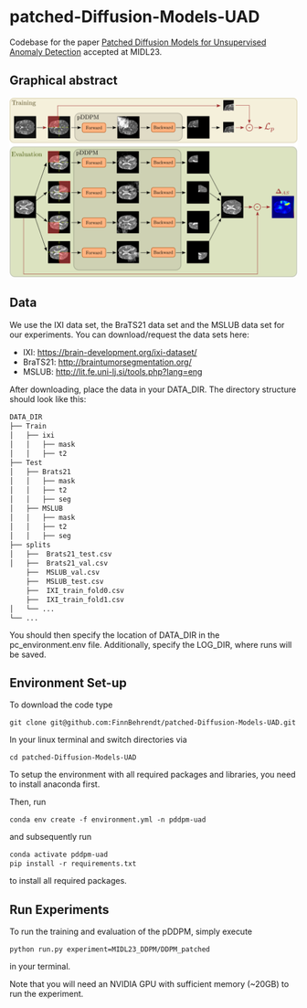 # patched-Diffusion-Models-UAD
Codebase for the paper [Patched Diffusion Models for Unsupervised Anomaly Detection](https://arxiv.org/abs/2303.03758) accepted at MIDL23.

## Graphical abstract

![Graphical abstract](pDDPM_graph_abstract.png)

## Data
We use the IXI data set, the BraTS21 data set and the MSLUB data set for our experiments. 
You can download/request the data sets here:

* IXI: https://brain-development.org/ixi-dataset/
* BraTS21: http://braintumorsegmentation.org/
* MSLUB: http://lit.fe.uni-lj.si/tools.php?lang=eng

After downloading, place the data in your DATA_DIR.
The directory structure should look like this: 

    DATA_DIR
    ├── Train
    │   ├── ixi
    │   │   ├── mask
    │   │   ├── t2
    ├── Test
    │   ├── Brats21
    │   │   ├── mask
    │   │   ├── t2
    │   │   ├── seg
    │   ├── MSLUB
    │   │   ├── mask
    │   │   ├── t2
    │   │   ├── seg
    ├── splits
    │   ├──  Brats21_test.csv        
    │   ├──  Brats21_val.csv   
        ├──  MSLUB_val.csv 
        ├──  MSLUB_test.csv
        ├──  IXI_train_fold0.csv
        ├──  IXI_train_fold1.csv 
    │   └── ...                
    └── ...

You should then specify the location of DATA_DIR in the pc_environment.env file. Additionally, specify the LOG_DIR, where runs will be saved. 

## Environment Set-up
To download the code type 

    git clone git@github.com:FinnBehrendt/patched-Diffusion-Models-UAD.git

In your linux terminal and switch directories via

    cd patched-Diffusion-Models-UAD

To setup the environment with all required packages and libraries, you need to install anaconda first. 

Then, run 

    conda env create -f environment.yml -n pddpm-uad

and subsequently run 

    conda activate pddpm-uad
    pip install -r requirements.txt

to install all required packages.

## Run Experiments

To run the training and evaluation of the pDDPM, simply execute 

    python run.py experiment=MIDL23_DDPM/DDPM_patched

in your terminal. 

Note that you will need an NVIDIA GPU with sufficient memory (~20GB) to run the experiment. 




